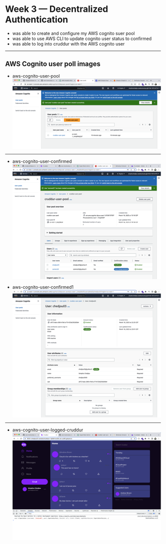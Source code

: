 # Week 3 — Decentralized Authentication


- was able to create and configure my AWS cognito suer pool 
- was able to use AWS CLI to update cognito user status to confirmed 
- was able to log into cruddur with the AWS cognito user


---
##  AWS Cognito user poll images

- aws-cognito-user-pool
![aws-cognito-user-pool](assets/aws-cognito-user-pool.png)

---
- aws-cognito-user-confirmed
![aws-cognito-user-confirmed](assets/aws-cognito-user-confirmed.png)

- aws-cognito-user-confirmed1
![aws-cognito-user-confirmed1](assets/aws-cognito-user-confirmed1.png)

---
- aws-cognito-user-logged-cruddur
![aws-cognito-user-logged-cruddur](assets/aws-cognito-user-logged-cruddur.png)